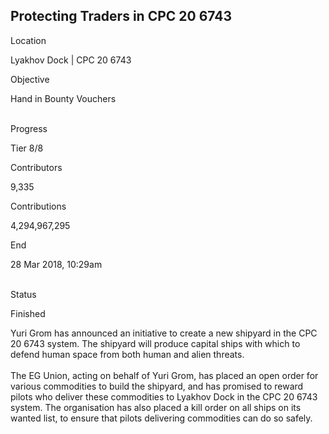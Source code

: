 ## Protecting Traders in CPC 20 6743

Location

Lyakhov Dock \| CPC 20 6743

Objective

Hand in Bounty Vouchers

\
Progress

Tier 8/8

Contributors

9,335

Contributions

4,294,967,295

End

28 Mar 2018, 10:29am

\
Status

Finished

Yuri Grom has announced an initiative to create a new shipyard in the
CPC 20 6743 system. The shipyard will produce capital ships with which
to defend human space from both human and alien threats.\
\
The EG Union, acting on behalf of Yuri Grom, has placed an open order
for various commodities to build the shipyard, and has promised to
reward pilots who deliver these commodities to Lyakhov Dock in the CPC
20 6743 system. The organisation has also placed a kill order on all
ships on its wanted list, to ensure that pilots delivering commodities
can do so safely.
